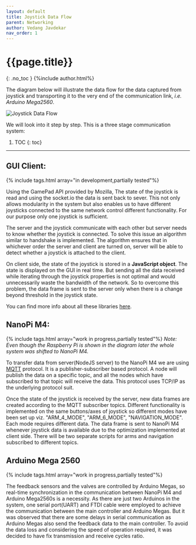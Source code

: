 ```yaml
---
layout: default
title: Joystick Data Flow
parent: Networking
author: Vedang Javdekar
nav_order: 1
---
```


# {{page.title}}
{: .no_toc }
{%include author.html%}

The diagram below will illustrate the data flow for the data captured from joystick and transporting it to the very end of the communication link, _i.e. Arduino Mega2560_.

![Joystick Data Flow]({{"/assets/images/arms/joystickdataflow.png"|absolute_url}})

We will look into it step by step. This is a three stage communication system:

1. TOC
{: toc}

---

## GUI Client:
{% include tags.html array="in development,partially tested"%}

Using the GamePad API provided by Mozilla, The state of the joystick is read and using the socket.io the data is sent back to sever. This not only allows modularity in the system but also enables us to have different joysticks connected to the same network control different functionality. For our purpose only one joystick is sufficient.
 
The server and the joystick communicate with each other but server needs to know whether the joystick is connected. To solve this issue an algorithm similar to handshake is implemented. The algorithm ensures that in whichever order the server and client are turned on, server will be able to detect whether a joystick is attached to the client.

On client side, the state of the joystick is stored in a **JavaScript object**. The state is displayed on the GUI in real time. But sending all the data received while iterating through the joystick properties is not optimal and would unnecessarily waste the bandwidth of the network. So to overcome this problem, the data frame is sent to the server only when there is a change beyond threshold in the joystick state.


You can find more info about all these libraries [here](/libraries/).

## NanoPi M4:
{% include tags.html array="work in progress,partially tested"%}
_Note: Even though the Raspberry Pi is shown in the diagram later the whole system was shifted to NanoPi M4._


To transfer data from server(NodeJS server) to the NanoPi M4 we are using [MQTT](/libraries/#gui) protocol. It is a publisher-subscriber based protocol. A node will publish the data on a specific topic, and all the nodes which have subscribed to that topic will receive the data. This protocol uses TCP/IP as the underlying protocol suit.

Once the state of the joystick is received by the server, new data frames are created according to the MQTT subscriber topics. Different functionality is implemented on the same buttons/axes of joystick so different modes have been set up viz. "ARM_4_MODE", "ARM_6_MODE", "NAVIGATION_MODE". Each mode requires different data. The data frame is sent to NanoPi M4 whenever joystick data is available due to the optimization implemented at client side. There will be two separate scripts for arms and navigation subscribed to different topics.


## Arduino Mega 2560
{% include tags.html array="work in progress,partially tested"%}

The feedback sensors and the valves are controlled by Arduino Megas, so real-time synchronization in the communication between NanoPi M4 and Arduino Mega2560s is a necessity. As there are just two Arduinos in the system, one serial port(UART) and FTDI cable were employed to achieve the communication between the main controller and Arduino Megas. But it was observed that there are some delays in serial communication as Arduino Megas also send the feedback data to the main controller. To avoid the data loss and considering the speed of operation required, it was decided to have fix transmission and receive cycles ratio.